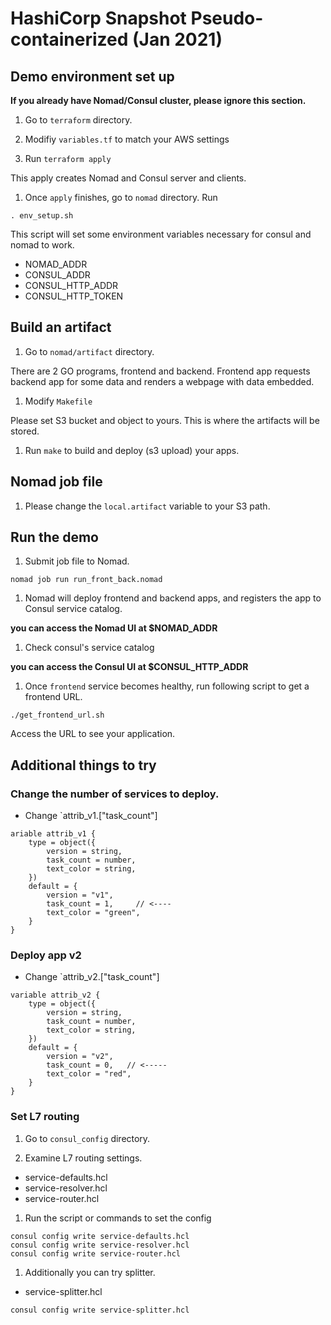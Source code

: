 # HashiCorp Snapshot Pseudo-containerized (Jan 2021)

## Demo environment set up

**If you already have Nomad/Consul cluster, please ignore this section.**

1. Go to `terraform` directory.

1. Modifiy `variables.tf` to match your AWS settings

1. Run `terraform apply`

This apply creates Nomad and Consul server and clients.

1. Once `apply` finishes, go to `nomad` directory.
Run 
```
. env_setup.sh
```
This script will set some environment variables necessary for consul and nomad to work.

- NOMAD_ADDR
- CONSUL_ADDR
- CONSUL_HTTP_ADDR
- CONSUL_HTTP_TOKEN

## Build an artifact

1. Go to `nomad/artifact` directory.

There are 2 GO programs, frontend and backend.
Frontend app requests backend app for some data and renders a webpage with data embedded.

1. Modify `Makefile`

Please set S3 bucket and object to yours. This is where the artifacts will be stored.

1. Run `make` to build and deploy (s3 upload) your apps.

## Nomad job file

1. Please change the `local.artifact` variable to your S3 path.

## Run the demo

1. Submit job file to Nomad.

```
nomad job run run_front_back.nomad
```

1. Nomad will deploy frontend and backend apps, and registers the app to Consul service catalog.

**you can access the Nomad UI at $NOMAD_ADDR**

1. Check consul's service catalog

**you can access the Consul UI at $CONSUL_HTTP_ADDR**

1. Once `frontend` service becomes healthy, run following script to get a frontend URL.

```
./get_frontend_url.sh
```

Access the URL to see your application.

## Additional things to try

### Change the number of services to deploy.

- Change `attrib_v1.["task_count"]

```
ariable attrib_v1 {
	type = object({
		version = string,
		task_count = number,
		text_color = string,
	})
	default = {
		version = "v1",
		task_count = 1,		// <----
		text_color = "green",
	}
}
```

### Deploy app v2

- Change `attrib_v2.["task_count"]

```
variable attrib_v2 {
	type = object({
		version = string,
		task_count = number,
		text_color = string,
	})
	default = {
		version = "v2",
		task_count = 0,   // <-----
		text_color = "red",
	}
}
```

### Set L7 routing

1. Go to `consul_config` directory.

1. Examine L7 routing settings.

- service-defaults.hcl
- service-resolver.hcl
- service-router.hcl

1. Run the script or commands to set the config

```
consul config write service-defaults.hcl
consul config write service-resolver.hcl
consul config write service-router.hcl
```

1. Additionally you can try splitter.

- service-splitter.hcl

```
consul config write service-splitter.hcl
```



